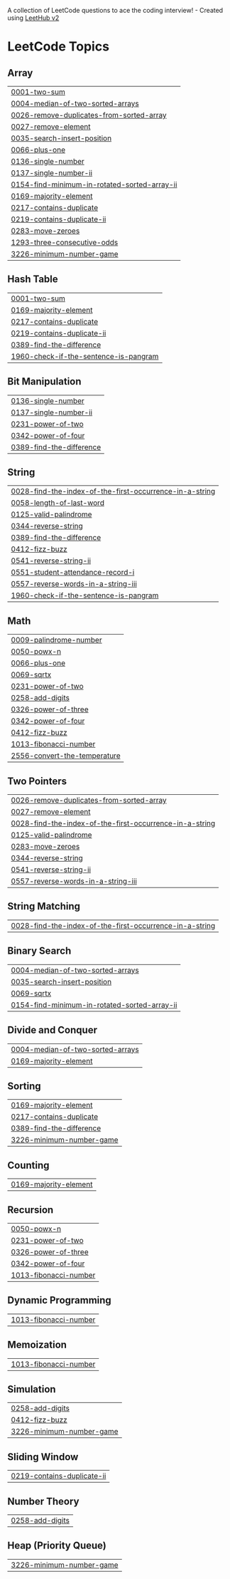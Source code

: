 A collection of LeetCode questions to ace the coding interview! - Created using [LeetHub v2](https://github.com/arunbhardwaj/LeetHub-2.0)
<!---LeetCode Topics Start-->
# LeetCode Topics
## Array
|  |
| ------- |
| [0001-two-sum](https://github.com/AbdBasith17/leetcode/tree/master/0001-two-sum) |
| [0004-median-of-two-sorted-arrays](https://github.com/AbdBasith17/leetcode/tree/master/0004-median-of-two-sorted-arrays) |
| [0026-remove-duplicates-from-sorted-array](https://github.com/AbdBasith17/leetcode/tree/master/0026-remove-duplicates-from-sorted-array) |
| [0027-remove-element](https://github.com/AbdBasith17/leetcode/tree/master/0027-remove-element) |
| [0035-search-insert-position](https://github.com/AbdBasith17/leetcode/tree/master/0035-search-insert-position) |
| [0066-plus-one](https://github.com/AbdBasith17/leetcode/tree/master/0066-plus-one) |
| [0136-single-number](https://github.com/AbdBasith17/leetcode/tree/master/0136-single-number) |
| [0137-single-number-ii](https://github.com/AbdBasith17/leetcode/tree/master/0137-single-number-ii) |
| [0154-find-minimum-in-rotated-sorted-array-ii](https://github.com/AbdBasith17/leetcode/tree/master/0154-find-minimum-in-rotated-sorted-array-ii) |
| [0169-majority-element](https://github.com/AbdBasith17/leetcode/tree/master/0169-majority-element) |
| [0217-contains-duplicate](https://github.com/AbdBasith17/leetcode/tree/master/0217-contains-duplicate) |
| [0219-contains-duplicate-ii](https://github.com/AbdBasith17/leetcode/tree/master/0219-contains-duplicate-ii) |
| [0283-move-zeroes](https://github.com/AbdBasith17/leetcode/tree/master/0283-move-zeroes) |
| [1293-three-consecutive-odds](https://github.com/AbdBasith17/leetcode/tree/master/1293-three-consecutive-odds) |
| [3226-minimum-number-game](https://github.com/AbdBasith17/leetcode/tree/master/3226-minimum-number-game) |
## Hash Table
|  |
| ------- |
| [0001-two-sum](https://github.com/AbdBasith17/leetcode/tree/master/0001-two-sum) |
| [0169-majority-element](https://github.com/AbdBasith17/leetcode/tree/master/0169-majority-element) |
| [0217-contains-duplicate](https://github.com/AbdBasith17/leetcode/tree/master/0217-contains-duplicate) |
| [0219-contains-duplicate-ii](https://github.com/AbdBasith17/leetcode/tree/master/0219-contains-duplicate-ii) |
| [0389-find-the-difference](https://github.com/AbdBasith17/leetcode/tree/master/0389-find-the-difference) |
| [1960-check-if-the-sentence-is-pangram](https://github.com/AbdBasith17/leetcode/tree/master/1960-check-if-the-sentence-is-pangram) |
## Bit Manipulation
|  |
| ------- |
| [0136-single-number](https://github.com/AbdBasith17/leetcode/tree/master/0136-single-number) |
| [0137-single-number-ii](https://github.com/AbdBasith17/leetcode/tree/master/0137-single-number-ii) |
| [0231-power-of-two](https://github.com/AbdBasith17/leetcode/tree/master/0231-power-of-two) |
| [0342-power-of-four](https://github.com/AbdBasith17/leetcode/tree/master/0342-power-of-four) |
| [0389-find-the-difference](https://github.com/AbdBasith17/leetcode/tree/master/0389-find-the-difference) |
## String
|  |
| ------- |
| [0028-find-the-index-of-the-first-occurrence-in-a-string](https://github.com/AbdBasith17/leetcode/tree/master/0028-find-the-index-of-the-first-occurrence-in-a-string) |
| [0058-length-of-last-word](https://github.com/AbdBasith17/leetcode/tree/master/0058-length-of-last-word) |
| [0125-valid-palindrome](https://github.com/AbdBasith17/leetcode/tree/master/0125-valid-palindrome) |
| [0344-reverse-string](https://github.com/AbdBasith17/leetcode/tree/master/0344-reverse-string) |
| [0389-find-the-difference](https://github.com/AbdBasith17/leetcode/tree/master/0389-find-the-difference) |
| [0412-fizz-buzz](https://github.com/AbdBasith17/leetcode/tree/master/0412-fizz-buzz) |
| [0541-reverse-string-ii](https://github.com/AbdBasith17/leetcode/tree/master/0541-reverse-string-ii) |
| [0551-student-attendance-record-i](https://github.com/AbdBasith17/leetcode/tree/master/0551-student-attendance-record-i) |
| [0557-reverse-words-in-a-string-iii](https://github.com/AbdBasith17/leetcode/tree/master/0557-reverse-words-in-a-string-iii) |
| [1960-check-if-the-sentence-is-pangram](https://github.com/AbdBasith17/leetcode/tree/master/1960-check-if-the-sentence-is-pangram) |
## Math
|  |
| ------- |
| [0009-palindrome-number](https://github.com/AbdBasith17/leetcode/tree/master/0009-palindrome-number) |
| [0050-powx-n](https://github.com/AbdBasith17/leetcode/tree/master/0050-powx-n) |
| [0066-plus-one](https://github.com/AbdBasith17/leetcode/tree/master/0066-plus-one) |
| [0069-sqrtx](https://github.com/AbdBasith17/leetcode/tree/master/0069-sqrtx) |
| [0231-power-of-two](https://github.com/AbdBasith17/leetcode/tree/master/0231-power-of-two) |
| [0258-add-digits](https://github.com/AbdBasith17/leetcode/tree/master/0258-add-digits) |
| [0326-power-of-three](https://github.com/AbdBasith17/leetcode/tree/master/0326-power-of-three) |
| [0342-power-of-four](https://github.com/AbdBasith17/leetcode/tree/master/0342-power-of-four) |
| [0412-fizz-buzz](https://github.com/AbdBasith17/leetcode/tree/master/0412-fizz-buzz) |
| [1013-fibonacci-number](https://github.com/AbdBasith17/leetcode/tree/master/1013-fibonacci-number) |
| [2556-convert-the-temperature](https://github.com/AbdBasith17/leetcode/tree/master/2556-convert-the-temperature) |
## Two Pointers
|  |
| ------- |
| [0026-remove-duplicates-from-sorted-array](https://github.com/AbdBasith17/leetcode/tree/master/0026-remove-duplicates-from-sorted-array) |
| [0027-remove-element](https://github.com/AbdBasith17/leetcode/tree/master/0027-remove-element) |
| [0028-find-the-index-of-the-first-occurrence-in-a-string](https://github.com/AbdBasith17/leetcode/tree/master/0028-find-the-index-of-the-first-occurrence-in-a-string) |
| [0125-valid-palindrome](https://github.com/AbdBasith17/leetcode/tree/master/0125-valid-palindrome) |
| [0283-move-zeroes](https://github.com/AbdBasith17/leetcode/tree/master/0283-move-zeroes) |
| [0344-reverse-string](https://github.com/AbdBasith17/leetcode/tree/master/0344-reverse-string) |
| [0541-reverse-string-ii](https://github.com/AbdBasith17/leetcode/tree/master/0541-reverse-string-ii) |
| [0557-reverse-words-in-a-string-iii](https://github.com/AbdBasith17/leetcode/tree/master/0557-reverse-words-in-a-string-iii) |
## String Matching
|  |
| ------- |
| [0028-find-the-index-of-the-first-occurrence-in-a-string](https://github.com/AbdBasith17/leetcode/tree/master/0028-find-the-index-of-the-first-occurrence-in-a-string) |
## Binary Search
|  |
| ------- |
| [0004-median-of-two-sorted-arrays](https://github.com/AbdBasith17/leetcode/tree/master/0004-median-of-two-sorted-arrays) |
| [0035-search-insert-position](https://github.com/AbdBasith17/leetcode/tree/master/0035-search-insert-position) |
| [0069-sqrtx](https://github.com/AbdBasith17/leetcode/tree/master/0069-sqrtx) |
| [0154-find-minimum-in-rotated-sorted-array-ii](https://github.com/AbdBasith17/leetcode/tree/master/0154-find-minimum-in-rotated-sorted-array-ii) |
## Divide and Conquer
|  |
| ------- |
| [0004-median-of-two-sorted-arrays](https://github.com/AbdBasith17/leetcode/tree/master/0004-median-of-two-sorted-arrays) |
| [0169-majority-element](https://github.com/AbdBasith17/leetcode/tree/master/0169-majority-element) |
## Sorting
|  |
| ------- |
| [0169-majority-element](https://github.com/AbdBasith17/leetcode/tree/master/0169-majority-element) |
| [0217-contains-duplicate](https://github.com/AbdBasith17/leetcode/tree/master/0217-contains-duplicate) |
| [0389-find-the-difference](https://github.com/AbdBasith17/leetcode/tree/master/0389-find-the-difference) |
| [3226-minimum-number-game](https://github.com/AbdBasith17/leetcode/tree/master/3226-minimum-number-game) |
## Counting
|  |
| ------- |
| [0169-majority-element](https://github.com/AbdBasith17/leetcode/tree/master/0169-majority-element) |
## Recursion
|  |
| ------- |
| [0050-powx-n](https://github.com/AbdBasith17/leetcode/tree/master/0050-powx-n) |
| [0231-power-of-two](https://github.com/AbdBasith17/leetcode/tree/master/0231-power-of-two) |
| [0326-power-of-three](https://github.com/AbdBasith17/leetcode/tree/master/0326-power-of-three) |
| [0342-power-of-four](https://github.com/AbdBasith17/leetcode/tree/master/0342-power-of-four) |
| [1013-fibonacci-number](https://github.com/AbdBasith17/leetcode/tree/master/1013-fibonacci-number) |
## Dynamic Programming
|  |
| ------- |
| [1013-fibonacci-number](https://github.com/AbdBasith17/leetcode/tree/master/1013-fibonacci-number) |
## Memoization
|  |
| ------- |
| [1013-fibonacci-number](https://github.com/AbdBasith17/leetcode/tree/master/1013-fibonacci-number) |
## Simulation
|  |
| ------- |
| [0258-add-digits](https://github.com/AbdBasith17/leetcode/tree/master/0258-add-digits) |
| [0412-fizz-buzz](https://github.com/AbdBasith17/leetcode/tree/master/0412-fizz-buzz) |
| [3226-minimum-number-game](https://github.com/AbdBasith17/leetcode/tree/master/3226-minimum-number-game) |
## Sliding Window
|  |
| ------- |
| [0219-contains-duplicate-ii](https://github.com/AbdBasith17/leetcode/tree/master/0219-contains-duplicate-ii) |
## Number Theory
|  |
| ------- |
| [0258-add-digits](https://github.com/AbdBasith17/leetcode/tree/master/0258-add-digits) |
## Heap (Priority Queue)
|  |
| ------- |
| [3226-minimum-number-game](https://github.com/AbdBasith17/leetcode/tree/master/3226-minimum-number-game) |
<!---LeetCode Topics End-->